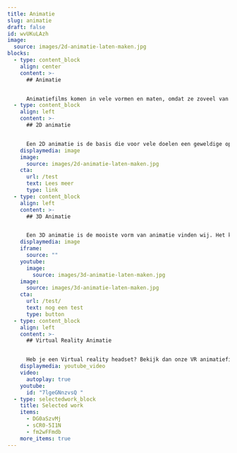 ```yaml
---
title: Animatie
slug: animatie
draft: false
id: wvUKuLAzh
image:
  source: images/2d-animatie-laten-maken.jpg
blocks:
  - type: content_block
    align: center
    content: >-
      ## Animatie


      Animatiefilms komen in vele vormen en maten, omdat ze zoveel van elkaar verschillen kan je hieronder een keuze maken uit 3D animatie, 2D animatie of VR animatie.
  - type: content_block
    align: left
    content: >-
      ## 2D animatie


      Een 2D animatie is de basis die voor vele doelen een geweldige oplossing is. In je eigen huisstijl, uniek op maat gemaakt door onze animatoren. Lees meer over 2D animaties.
    displaymedia: image
    image:
      source: images/2d-animatie-laten-maken.jpg
    cta:
      url: /test
      text: Lees meer
      type: link
  - type: content_block
    align: left
    content: >-
      ## 3D Animatie


      Een 3D animatie is de mooiste vorm van animatie vinden wij. Het kost wat meer tijd om te maken, maar het resultaat is verbluffend. Onze specialisten maken graag voor jou de meest gave 3D animaties! Lees hier meer over 3D animaties.
    displaymedia: image
    iframe:
      source: ""
    youtube:
      image:
        source: images/3d-animatie-laten-maken.jpg
    image:
      source: images/3d-animatie-laten-maken.jpg
    cta:
      url: /test/
      text: nog een test
      type: button
  - type: content_block
    align: left
    content: >-
      ## Virtual Reality Animatie


      Heb je een Virtual reality headset? Bekijk dan onze VR animatiefilms eens! Deze oplossing biedt geweldige mogelijkheden als je echt wilt opvallen. Ook geweldig om te gebruiken op beurzen of tijdens presentaties!
    displaymedia: youtube_video
    video:
      autoplay: true
    youtube:
      id: "7lgeGNnzvsQ "
  - type: selectedwork_block
    title: Selected work
    items:
      - DG0aSzvMj
      - sCR0-5I1N
      - fm2wFFmdb
    more_items: true
---
```

